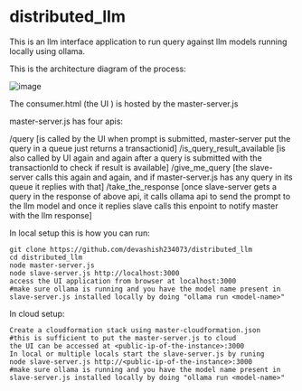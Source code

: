 # distributed_llm

This is an llm interface application to run query against llm models running locally using ollama.

This is the architecture diagram of the process:

![image](https://github.com/user-attachments/assets/fab74159-3a49-469f-b35c-c478fb7b5bef)

The consumer.html (the UI ) is hosted by the master-server.js

master-server.js has four apis:

/query  [is called by the UI when prompt is submitted, master-server put the query in a queue just returns a transactionid]
/is_query_result_available [is also called by UI again and again after a query is submitted with the transactionId to check if result is available]
/give_me_query [the slave-server calls this again and again, and if master-server.js has any query in its queue it replies with that]
/take_the_response [once slave-server gets a query in the response of above api, it calls ollama api to send the prompt to the llm model and once it replies slave calls this enpoint to notify master with the llm response]



In local setup this is how you can run:

```
git clone https://github.com/devashish234073/distributed_llm
cd distributed_llm
node master-server.js
node slave-server.js http://localhost:3000
access the UI application from browser at localhost:3000
#make sure ollama is running and you have the model name present in slave-server.js installed locally by doing "ollama run <model-name>"
```
In cloud setup:

```
Create a cloudformation stack using master-cloudformation.json
#this is sufficient to put the master-server.js to cloud
the UI can be accessed at <public-ip-of-the-instance>:3000
In local or multiple locals start the slave-server.js by runing 
node slave-server.js http://<public-ip-of-the-instance>:3000
#make sure ollama is running and you have the model name present in slave-server.js installed locally by doing "ollama run <model-name>"
```





